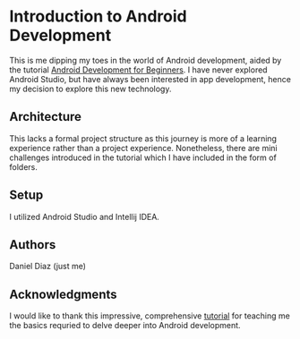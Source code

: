 # Introduction to Android Development

This is me dipping my toes in the world of Android development, aided by the tutorial [Android Development for Beginners](https://youtu.be/fis26HvvDII). I have never explored Android Studio, but have always been interested in app development, hence my decision to explore this new technology. 

## Architecture

This lacks a formal project structure as this journey is more of a learning experience rather than a project experience. Nonetheless, there are mini challenges introduced in the tutorial which I have included in the form of folders. 

## Setup

I utilized Android Studio and Intellij IDEA.


## Authors

Daniel Diaz (just me)

## Acknowledgments
I would like to thank this impressive, comprehensive [tutorial](https://youtu.be/fis26HvvDII) for teaching me the basics requried to delve deeper into Android development.
